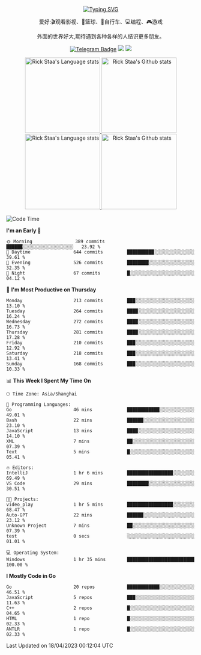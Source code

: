 <div align="center"> 

[![Typing SVG](https://readme-typing-svg.herokuapp.com?size=25&duration=2500&color=eeeeee&vCenter=true&width=200&height=40&lines=Hi+there+%F0%9F%91%8B%F0%9F%8F%BB;I'm+DanBai)](https://git.io/typing-svg)

爱好:🎬观看影视、🏀篮球、🚴自行车、💻编程、🎮游戏

外面的世界好大,期待遇到各种各样的人结识更多朋友。

[![Telegram Badge](https://img.shields.io/badge/-Telegram-blue?style=flat&logo=Telegram&logoColor=white)](https://t.me/danbai9420) 
[![](https://img.shields.io/badge/-Blog-brightgreen?style=flat&logo=Blogger&logoColor=white)](https://p00q.cn)
[![](https://img.shields.io/badge/-Email-red?style=flat&logo=Mail.Ru&logoColor=white)](mailto:danbai@88.com)
</div>

<!-- Light Mode -->
<div align="center"> 
<a href="https://github.com/anuraghazra/github-readme-stats#gh-light-mode-only">
<img height=200 src="https://github-readme-stats-git-master-rstaa-rickstaa.vercel.app/api/top-langs/?username=danbai225&layout=compact&langs_count=10&hide_border=1&role=OWNER,COLLABORATOR#gh-light-mode-only" alt="Rick Staa's Language stats" />
</a>
<a href="https://github.com/anuraghazra/github-readme-stats#gh-light-mode-only">
<img height=200 src="https://github-readme-stats-git-master-rstaa-rickstaa.vercel.app/api?username=danbai225&show_icons=true&count_private=true&line_height=28&hide_border=1&include_all_commits=true&card_width=450&role=OWNER,COLLABORATOR&exclude_repo=github-readme-stats#gh-light-mode-only" alt="Rick Staa's Github stats" />
</a>
</div>

<!-- Dark Mode -->
<div align="center"> 
<a href="https://github.com/anuraghazra/github-readme-stats#gh-dark-mode-only">
<img height=200 src="https://github-readme-stats-git-master-rstaa-rickstaa.vercel.app/api/top-langs/?username=danbai225&layout=compact&langs_count=10&hide_border=1&role=OWNER,COLLABORATOR&theme=github_dark#gh-dark-mode-only" alt="Rick Staa's Language stats" />
</a>
<a href="https://github.com/anuraghazra/github-readme-stats#gh-dark-mode-only">
<img height=200 src="https://github-readme-stats-git-master-rstaa-rickstaa.vercel.app/api?username=danbai225&show_icons=true&count_private=true&line_height=28&hide_border=1&include_all_commits=true&card_width=450&role=OWNER,COLLABORATOR&exclude_repo=github-readme-stats&theme=github_dark#gh-dark-mode-only" alt="Rick Staa's Github stats" />
</a>
</div>

<!--START_SECTION:waka-->
![Code Time](http://img.shields.io/badge/Code%20Time-163%20hrs%2040%20mins-blue)

**I'm an Early 🐤** 

```text
🌞 Morning                389 commits         ██████░░░░░░░░░░░░░░░░░░░   23.92 % 
🌆 Daytime                644 commits         ██████████░░░░░░░░░░░░░░░   39.61 % 
🌃 Evening                526 commits         ████████░░░░░░░░░░░░░░░░░   32.35 % 
🌙 Night                  67 commits          █░░░░░░░░░░░░░░░░░░░░░░░░   04.12 % 
```
📅 **I'm Most Productive on Thursday** 

```text
Monday                   213 commits         ███░░░░░░░░░░░░░░░░░░░░░░   13.10 % 
Tuesday                  264 commits         ████░░░░░░░░░░░░░░░░░░░░░   16.24 % 
Wednesday                272 commits         ████░░░░░░░░░░░░░░░░░░░░░   16.73 % 
Thursday                 281 commits         ████░░░░░░░░░░░░░░░░░░░░░   17.28 % 
Friday                   210 commits         ███░░░░░░░░░░░░░░░░░░░░░░   12.92 % 
Saturday                 218 commits         ███░░░░░░░░░░░░░░░░░░░░░░   13.41 % 
Sunday                   168 commits         ███░░░░░░░░░░░░░░░░░░░░░░   10.33 % 
```


📊 **This Week I Spent My Time On** 

```text
🕑︎ Time Zone: Asia/Shanghai

💬 Programming Languages: 
Go                       46 mins             ████████████░░░░░░░░░░░░░   49.01 % 
Bash                     22 mins             ██████░░░░░░░░░░░░░░░░░░░   23.10 % 
JavaScript               13 mins             ████░░░░░░░░░░░░░░░░░░░░░   14.10 % 
XML                      7 mins              ██░░░░░░░░░░░░░░░░░░░░░░░   07.39 % 
Text                     5 mins              █░░░░░░░░░░░░░░░░░░░░░░░░   05.41 % 

🔥 Editors: 
IntelliJ                 1 hr 6 mins         █████████████████░░░░░░░░   69.49 % 
VS Code                  29 mins             ████████░░░░░░░░░░░░░░░░░   30.51 % 

🐱‍💻 Projects: 
video_play               1 hr 5 mins         █████████████████░░░░░░░░   68.47 % 
Auto-GPT                 22 mins             ██████░░░░░░░░░░░░░░░░░░░   23.12 % 
Unknown Project          7 mins              ██░░░░░░░░░░░░░░░░░░░░░░░   07.39 % 
test                     0 secs              ░░░░░░░░░░░░░░░░░░░░░░░░░   01.01 % 

💻 Operating System: 
Windows                  1 hr 35 mins        █████████████████████████   100.00 % 
```

**I Mostly Code in Go** 

```text
Go                       20 repos            ████████████░░░░░░░░░░░░░   46.51 % 
JavaScript               5 repos             ███░░░░░░░░░░░░░░░░░░░░░░   11.63 % 
C++                      2 repos             █░░░░░░░░░░░░░░░░░░░░░░░░   04.65 % 
HTML                     1 repo              █░░░░░░░░░░░░░░░░░░░░░░░░   02.33 % 
ANTLR                    1 repo              █░░░░░░░░░░░░░░░░░░░░░░░░   02.33 % 
```




 Last Updated on 18/04/2023 00:12:04 UTC
<!--END_SECTION:waka-->
